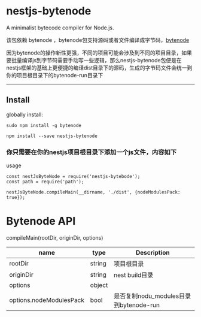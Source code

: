 
# nestjs-bytenode

A minimalist bytecode compiler for Node.js.

该包依赖 bytenode ，bytenode包支持源码或者文件编译成字节码，[bytenode](https://github.com/OsamaAbbas/bytenode "bytenode")

因为bytenode的操作新性更强，不同的项目可能会涉及到不同的项目目录，如果要批量编译js到字节码需要手动写一些逻辑，那么nestjs-bytenode包便是在nestjs框架的基础上更便捷的编译dist目录下的源码，生成的字节码文件会统一到你的项目根目录下的bytenode-run目录下

---

## Install
globally install:

```console
sudo npm install -g bytenode
```

```console
npm install --save nestjs-bytenode
```

### 你只需要在你的nestjs项目根目录下添加一个js文件，内容如下
usage
```
const nestJsByteNode = require('nestjs-bytebode');
const path = require('path');

nestJsByteNode.compileMain(__dirname, './dist', {nodeModulesPack: true});
```

# Bytenode API
compileMain(rootDir, originDir, options)

name | type |  Description  
-|-|-
rootDir | string | 项目根目录 |
originDir | string | nest build目录 |
options | object |  |
options.nodeModulesPack | bool | 是否复制nodu_modules目录到bytenode-run |
